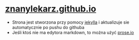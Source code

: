 [znanylekarz.github.io](http://znanylekarz.github.io)
=====================

 * Strona jest stworzona przy pomocy [jekylla](http://jekyllrb.com/) i aktualizuje sie automatycznie po pushu do githuba
 * Jeśli ktoś nie ma edytora markdown, to można użyć [prose.io](http://prose.io)
